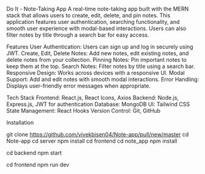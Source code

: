 Do It - Note-Taking App
A real-time note-taking app built with the MERN stack that allows users to create, edit, delete, and pin notes. This application features user authentication, searching functionality, and smooth user experience with modal-based interactions. Users can also filter notes by title through a search bar for easy access.


Features
User Authentication: Users can sign up and log in securely using JWT.
Create, Edit, Delete Notes: Add new notes, edit existing notes, and delete notes from your collection.
Pinning Notes: Pin important notes to keep them at the top.
Search Notes: Filter notes by title using a search bar.
Responsive Design: Works across devices with a responsive UI.
Modal Support: Add and edit notes with smooth modal interactions.
Error Handling: Displays user-friendly error messages when appropriate.

Tech Stack
Frontend: React.js, React Icons, Axios
Backend: Node.js, Express.js, JWT for authentication
Database: MongoDB
UI: Tailwind CSS
State Management: React Hooks
Version Control: Git, GitHub

Installation

git clone https://github.com/vivekbisen04/Note-app/pull/new/master
cd Note-app
cd server
npm install
cd frontend
cd note_app
npm install


cd backend
npm start


cd frontend
npm run dev
